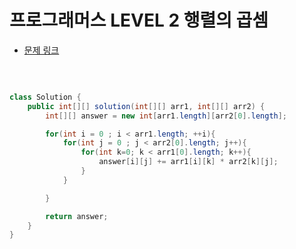 # 프로그래머스 LEVEL 2 행렬의 곱셈

- [문제 링크](https://programmers.co.kr/learn/courses/30/lessons/12949?language=java)

</br>

```java

class Solution {
    public int[][] solution(int[][] arr1, int[][] arr2) {
        int[][] answer = new int[arr1.length][arr2[0].length];

        for(int i = 0 ; i < arr1.length; ++i){
            for(int j = 0 ; j < arr2[0].length; j++){
                for(int k=0; k < arr1[0].length; k++){
                    answer[i][j] += arr1[i][k] * arr2[k][j];
                }
            }

        }

        return answer;
    }
}

```

